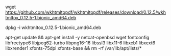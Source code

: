 wget https://github.com/wkhtmltopdf/wkhtmltopdf/releases/download/0.12.5/wkhtmltox_0.12.5-1.bionic_amd64.deb

dpkg -i wkhtmltox_0.12.5-1.bionic_amd64.deb

apt-get update && apt-get install -y netcat-openbsd wget fontconfig libfreetype6 libjpeg62-turbo libpng16-16 libssl3 libx11-6 libxcb1 libxext6 libxrender1 xfonts-75dpi xfonts-base && rm -rf /var/lib/apt/lists/*